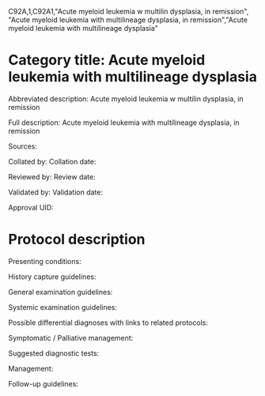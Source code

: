 C92A,1,C92A1,"Acute myeloid leukemia w multilin dysplasia, in remission", "Acute myeloid leukemia with multilineage dysplasia, in remission","Acute myeloid leukemia with multilineage dysplasia"
# Category title: Acute myeloid leukemia with multilineage dysplasia

Abbreviated description: Acute myeloid leukemia w multilin dysplasia, in remission

Full description: Acute myeloid leukemia with multilineage dysplasia, in remission

Sources:

Collated by:
Collation date:

Reviewed by:
Review date:

Validated by:
Validation date:

Approval UID:

# Protocol description

Presenting conditions:

History capture guidelines:

General examination guidelines:

Systemic examination guidelines:

Possible differential diagnoses with links to related protocols:

Symptomatic / Palliative management:

Suggested diagnostic tests:

Management:

Follow-up guidelines:
